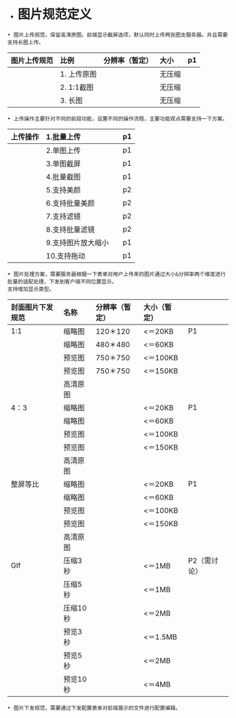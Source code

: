 * # 图片规范定义

```
• 图片上传规范，保留高清原图。前端显示截屏选项，默认同时上传两张图支服务器。并且需要支持长图上传。
```

| 图片上传规范 | 比例 | 分辨率（暂定） | 大小 | p1 |
| :--- | :--- | :--- | :--- | :--- |
|  | 1. 上传原图 |  | 无压缩 |  |
|  | 2. 1:1截图 |  | 无压缩 |  |
|  | 3. 长图 |  | 无压缩 |  |

```
• 上传操作主要针对不同的前段功能，设置不同的操作流程，主要功能观点需要支持一下方案。
```

| 上传操作 | 1.批量上传 |  | p1 |
| :--- | :--- | :--- | :--- |
|  | 2.单图上传 |  | p1 |
|  | 3.单图截屏 |  | p1 |
|  | 4.批量截图 |  | p1 |
|  | 5.支持美颜 |  | p2 |
|  | 6.支持批量美颜 |  | p2 |
|  | 7.支持滤镜 |  | p2 |
|  | 8.支持批量滤镜 |  | p2 |
|  | 9.支持图片放大缩小 |  | p1 |
|  | 10.支持拖动 |  | p1 |

```
• 图片处理方案，需要服务器根据一下表单对用户上传来的图片通过大小&分辨率两个维度进行批量的适配处理，下发到客户端不同位置显示。
支持增加显示类型。
```

| 封面图片下发规范 | 名称 | 分辨率（暂定） | 大小（暂定） |  |
| :--- | :--- | :--- | :--- | :--- |
| 1:1 | 缩略图 | 120＊120 | &lt;＝20KB | P1 |
|  | 缩略图 | 480＊480 | &lt;＝60KB |  |
|  | 预览图 | 750＊750 | &lt;＝100KB |  |
|  | 预览图 |  750＊750| &lt;＝150KB |  |
|  | 高清原图 |  |  |  |
| 4：3 | 缩略图 |  | &lt;＝20KB | P1 |
|  | 缩略图 |  | &lt;＝60KB |  |
|  | 预览图 |  | &lt;＝100KB |  |
|  | 预览图 |  | &lt;＝150KB |  |
|  | 高清原图 |  |  |  |
| 整屏等比 | 缩略图 |  | &lt;＝20KB | P1 |
|  | 缩略图 |  | &lt;＝60KB |  |
|  | 预览图 |  | &lt;＝100KB |  |
|  | 预览图 |  | &lt;＝150KB |  |
|  | 高清原图 |  |  |  |
| GIf | 压缩3秒 |  | &lt;＝1MB | P2（需讨论） |
|  | 压缩5秒 |  | &lt;＝1MB |  |
|  | 压缩10秒 |  | &lt;＝2MB |  |
|  | 预览3秒 |  | &lt;＝1.5MB |  |
|  | 预览5秒 |  | &lt;＝2MB |  |
|  | 预览10秒 |  | &lt;＝4MB |  |

```
• 图片下发规范，需要通过下发配置表单对前端展示的文件进行配置编辑。
```



